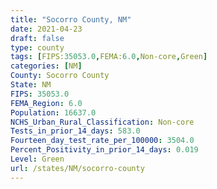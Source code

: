 ```yaml
---
title: "Socorro County, NM"
date: 2021-04-23
draft: false
type: county
tags: [FIPS:35053.0,FEMA:6.0,Non-core,Green]
categories: [NM]
County: Socorro County
State: NM
FIPS: 35053.0
FEMA_Region: 6.0
Population: 16637.0
NCHS_Urban_Rural_Classification: Non-core
Tests_in_prior_14_days: 583.0
Fourteen_day_test_rate_per_100000: 3504.0
Percent_Positivity_in_prior_14_days: 0.019
Level: Green
url: /states/NM/socorro-county
---
```



